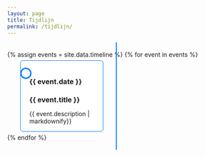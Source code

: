 ```yaml
---
layout: page
title: Tijdlijn
permalink: /tijdlijn/
---
```

<style>
  .timeline {
    position: relative;
    max-width: 1200px;
    margin: 0 auto;
    padding: 20px 0;
    font-size: 14px;
  }
  .timeline::after {
    content: '';
    position: absolute;
    width: 2px;
    background-color: #007bff;
    top: 0;
    bottom: 0;
    left: 50%;
    margin-left: -1px;
  }
  .timeline-item {
    padding: 5px 30px;
    position: relative;
    background-color: inherit;
    width: 50%;
    box-sizing: border-box;
  }
  .timeline-item::after {
    content: '';
    position: absolute;
    width: 20px;
    height: 20px;
    background-color: white;
    border: 3px solid #007bff;
    top: 22px;
    border-radius: 50%;
    z-index: 1;
  }
  .left {
    left: 0;
  }
  .right {
    left: 50%;
  }
  .left::after {
    right: -10px;
  }
  .right::after {
    left: -10px;
  }
  .content {
    padding: 15px 20px;
    background-color: white;
    position: relative;
    border-radius: 6px;
    border: 1px solid #007bff;
  }
  .left .content::before {
    content: " ";
    height: 0;
    position: absolute;
    top: 18px;
    width: 0;
    z-index: 1;
    right: -10px;
    border: medium solid #007bff;
    border-width: 10px 0 10px 10px;
    border-color: transparent transparent transparent #007bff;
  }
  .right .content::before {
    content: " ";
    height: 0;
    position: absolute;
    top: 18px;
    width: 0;
    z-index: 1;
    left: -10px;
    border: medium solid #007bff;
    border-width: 10px 10px 10px 0;
    border-color: transparent #007bff transparent transparent;
  }
  .content h2 {
    font-size: 16px;
    margin-bottom: 5px;
  }
  .content h3 {
    font-weight: bold;
    font-size: 16px;
    margin-bottom: 5px;
  }
  .content p {
    font-size: 14px;
    margin-bottom: 0;
  }
  @media screen and (max-width: 800px) {
    .timeline::after {
      left: 31px;
    }
    .timeline-item {
      width: 100%;
      padding-left: 70px;
      padding-right: 25px;
    }
    .timeline-item::after {
      left: 21px;
    }
    .left::after {
      left: 21px;
    }
    .right {
      left: 0%;
    }
    .left .content::before,
    .right .content::before {
      left: -10px;
      border-width: 10px 10px 10px 0;
      border-color: transparent #007bff transparent transparent;
    }
  }
</style>
<div class="timeline">
  {% assign events = site.data.timeline %}
  {% for event in events %}
    <div class="timeline-item {% cycle 'left', 'right' %}">
      <div class="content">
        <h2>{{ event.date }}</h2>
        <h3>{{ event.title }}</h3>
        <p>{{ event.description | markdownify}}</p>
      </div>
    </div>
  {% endfor %}
</div>